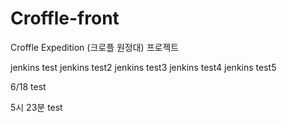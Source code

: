 # Croffle-front

Croffle Expedition (크로플 원정대) 프로젝트

jenkins test
jenkins test2
jenkins test3
jenkins test4
jenkins test5

6/18 test

5시 23분 test
